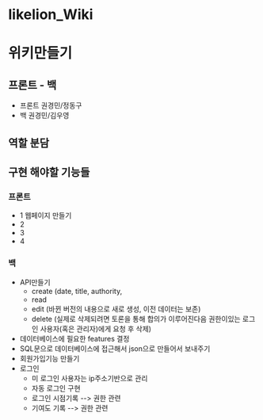 # likelion_Wiki
# 위키만들기
## 프론트 - 백
- 프론트 권경민/정동구
- 백 권경민/김우영
## 역할 분담
## 구현 해야할 기능들
### 프론트
- 1 웹페이지 만들기
- 2 
- 3
- 4
### 백
- API만들기
  - create (date, title, authority,
  - read
  - edit  (바뀐 버전의 내용으로 새로 생성, 이전 데이터는 보존)
  - delete (실제로 삭제되려면 토론을 통해 합의가 이루어진다음 권한이있는 로그인 사용자(혹은 관리자)에게 요청 후 삭제)
- 데이터베이스에 필요한 features 결정
- SQL문으로 데이터베이스에 접근해서 json으로 만들어서 보내주기
- 회원가입기능 만들기
- 로그인
  - 미 로그인 사용자는 ip주소기반으로 관리
  - 자동 로그인 구현
  - 로그인 시점기록  --> 권한 관련
  - 기여도 기록      --> 권한 관련
